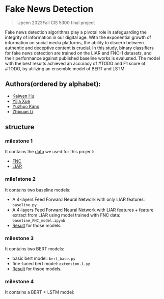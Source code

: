 # Fake News Detection
> Upenn 2023Fall CIS 5300 final project

Fake news detection algorithms play a pivotal role in safeguarding the integrity of information in our digital age. With the exponential growth of information on social media platforms, the ability to discern between authentic and deceptive content is crucial. In this study, binary classifiers for fake news detection are trained on the LIAR and FNC-1 datasets, and their performance against published baseline works is evaluated. The model with the best results achieved an accuracy of #TODO and F1 score of #TODO, by utilizing an ensemble model of BERT and LSTM. 


## Authors(ordered by alphabet): 
- [Kaiwen Hu](https://github.com/kevin00hu)
- [Yijia Xue](https://github.com/Artyxi)
- [Yuzhuo Kang](https://github.com/andykang8099)
- [Zhixuan Li](https://github.com/zhxabi)

## structure

### milestone 1
It contains the [data](milestone%201/dataset/data.md) we used for this project: 
- [FNC](http://www.fakenewschallenge.org/) 
- [LIAR](https://www.cs.ucsb.edu/~william/data/liar_dataset.zip)

### mile1stone 2
It contains two baseline models: 
- A 4-layers Feed Forward Neural Network with only LIAR features: `baseline.py`
- A 4-layers Feed Forward Neural Network with LIAR features + feature extract from LIAR using model trained with FNC data: `baseline_FNC_model.ipynb`
- [Result](milestone%202/baseline/score.md) for those models.
  
### milestone 3
It contains two BERT models:
- basic bert model: `bert_base.py`
- fine-tuned bert model: `extension-1.py`
- [Result](milestone%203/code/score.md) for thsoe models.

### milestone 4
It contains a BERT + LSTM model:
